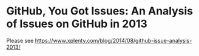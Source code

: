 GitHub, You Got Issues: An Analysis of Issues on GitHub in 2013
=============

Please see https://www.xplenty.com/blog/2014/08/github-issue-analysis-2013/
